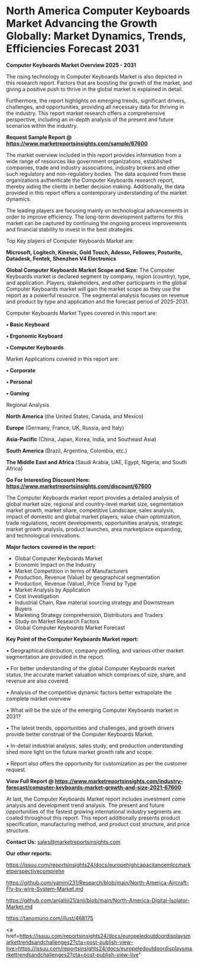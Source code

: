 # North America Computer Keyboards Market Advancing the Growth Globally: Market Dynamics, Trends, Efficiencies Forecast 2031

<Strong> Computer Keyboards Market Overview 2025 - 2031</strong>

The rising technology in Computer Keyboards Market is also depicted in this research report. Factors that are boosting the growth of the market, and giving a positive push to thrive in the global market is explained in detail.

Furthermore, the report highlights on emerging trends, significant drivers, challenges, and opportunities, providing all necessary data for thriving in the industry. This report market research offers a comprehensive perspective, including an in-depth analysis of the present and future scenarios within the industry.

<strong>Request Sample Report @ <a href=https://www.marketreportsinsights.com/sample/67600>https://www.marketreportsinsights.com/sample/67600</a></strong>

The market overview included in this report provides information from a wide range of resources like government organizations, established companies, trade and industry associations, industry brokers and other such regulatory and non-regulatory bodies. The data acquired from these organizations authenticate the Computer Keyboards research report, thereby aiding the clients in better decision making. Additionally, the data provided in this report offers a contemporary understanding of the market dynamics.

The leading players are focusing mainly on technological advancements in order to improve efficiency. The long-term development patterns for this market can be captured by continuing the ongoing process improvements and financial stability to invest in the best strategies.

Top Key players of Computer Keyboards Market are:

<strong>Microsoft, Logitech, Kinesis, Gold Touch, Adesso, Fellowes, Posturite, Datadesk, Fentek, Shenzhen V4 Electronics</strong>

<strong><b>Global Computer Keyboards Market Scope and Size:</b></strong>
The Computer Keyboards market is declared segment by company, region (country), type, and application. Players, stakeholders, and other participants in the global Computer Keyboards market will gain the market scope as they use the report as a powerful resource. The segmental analysis focuses on revenue and product by type and application and the forecast period of 2025-2031.

Computer Keyboards Market Types covered in this report are:

<strong>• Basic Keyboard

• Ergonomic Keyboard

• Computer Keyboards</strong>

Market Applications covered in this report are:

<strong>• Corporate

• Personal

• Gaming</strong> 

Regional Analysis

<strong>North America</strong> (the United States, Canada, and Mexico)

<strong>Europe</strong> (Germany, France, UK, Russia, and Italy)

<strong>Asia-Pacific</strong> (China, Japan, Korea, India, and Southeast Asia)

<strong>South America</strong> (Brazil, Argentina, Colombia, etc.)

<strong>The Middle East and Africa</strong> (Saudi Arabia, UAE, Egypt, Nigeria, and South Africa)

<strong>Go For Interesting Discount Here: <a href=https://www.marketreportsinsights.com/discount/67600>https://www.marketreportsinsights.com/discount/67600</a></strong>

The Computer Keyboards market report provides a detailed analysis of global market size, regional and country-level market size, segmentation market growth, market share, competitive Landscape, sales analysis, impact of domestic and global market players, value chain optimization, trade regulations, recent developments, opportunities analysis, strategic market growth analysis, product launches, area marketplace expanding, and technological innovations.

<strong><b>Major factors covered in the report:</b></strong>
<ul>
  <li>Global Computer Keyboards Market </li>
  <li>Economic Impact on the Industry</li>
  <li>Market Competition in terms of Manufacturers</li>
  <li>Production, Revenue (Value) by geographical segmentation</li>
  <li>Production, Revenue (Value), Price Trend by Type</li>
  <li>Market Analysis by Application</li>
  <li>Cost Investigation</li>
  <li>Industrial Chain, Raw material sourcing strategy and Downstream Buyers</li>
  <li>Marketing Strategy comprehension, Distributors and Traders</li>
  <li>Study on Market Research Factors</li>
  <li>Global Computer Keyboards Market Forecast</li>
</ul>

<strong><b>Key Point of the Computer Keyboards Market report:</b></strong>

• Geographical distribution, company profiling, and various other market segmentation are provided in the report.

• For better understanding of the global Computer Keyboards market status, the accurate market valuation which comprises of size, share, and revenue are also covered.

• Analysis of the competitive dynamic factors better extrapolate the complete market overview

• What will be the size of the emerging Computer Keyboards market in 2031?

• The latest trends, opportunities and challenges, and growth drivers provide better construal of the Computer Keyboards Market.

• In-detail industrial analysis, sales study, and production understanding shed more light on the future market growth rate and scope.

• Report also offers the opportunity for customization as per the customer request.

<strong><b>View Full Report @ <a href=https://www.marketreportsinsights.com/industry-forecast/computer-keyboards-market-growth-and-size-2021-67600>https://www.marketreportsinsights.com/industry-forecast/computer-keyboards-market-growth-and-size-2021-67600</a></b></strong>


At last, the Computer Keyboards Market report includes investment come analysis and development trend analysis. The present and future opportunities of the fastest growing international industry segments are coated throughout this report. This report additionally presents product specification, manufacturing method, and product cost structure, and price structure.

<strong>Contact Us:</strong>
sales@marketreportsinsights.com

<strong>Our other reports:</strong>

<a href=https://issuu.com/reportsinsights24/docs/europehighcapacitancemlccmarketperspectivecomprehe>https://issuu.com/reportsinsights24/docs/europehighcapacitancemlccmarketperspectivecomprehe</a>

<a href=https://github.com/yamini231/Research/blob/main/North-America-Aircraft-Fly-by-wire-System-Market.md>https://github.com/yamini231/Research/blob/main/North-America-Aircraft-Fly-by-wire-System-Market.md</a>

<a href=https://github.com/anjaliiii21/anjj/blob/main/North-America-Digital-Isolator-Market.md>https://github.com/anjaliiii21/anjj/blob/main/North-America-Digital-Isolator-Market.md</a>

<a href=https://tanomuno.com/illust/468175>https://tanomuno.com/illust/468175</a>

<a href=https://issuu.com/reportsinsights24/docs/europeledoutdoordisplaysmarkettrendsandchallenges2?cta=post-publish-view-live>https://issuu.com/reportsinsights24/docs/europeledoutdoordisplaysmarkettrendsandchallenges2?cta=post-publish-view-live</a>"
